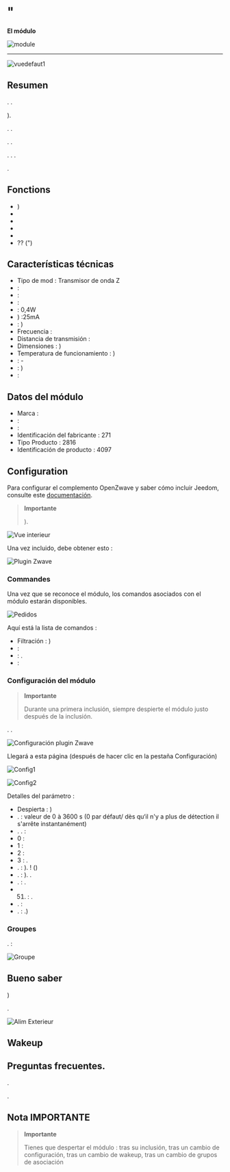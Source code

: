 # "

**El módulo**

![module](images/fibaro.fgfs101/module.jpg)

****

![vuedefaut1](images/fibaro.fgfs101/vuedefaut1.jpg)

## Resumen

. .

).

. .

. .

. . .

.

## Fonctions

-   )
-   
-   
-   
-   
-    ?? (")

## Características técnicas

-   Tipo de mod : Transmisor de onda Z
-    : 
-    : 
-    : 
-    : 0,4W
-   ) :25mA
-    : )
-   Frecuencia : 
-   Distancia de transmisión : 
-   Dimensiones : )
-   Temperatura de funcionamiento : )
-    : -
-    : )
-    : 

## Datos del módulo

-   Marca : 
-    : 
-    : 
-   Identificación del fabricante : 271
-   Tipo Producto : 2816
-   Identificación de producto : 4097

## Configuration

Para configurar el complemento OpenZwave y saber cómo incluir Jeedom, consulte este [documentación](https://doc.jeedom.com/es_ES/plugins/automation%20protocol/openzwave/).

> **Importante**
>
> ).

![Vue interieur](images/fibaro.fgfs101/Vue_interieur.jpg)

Una vez incluido, debe obtener esto :

![Plugin Zwave](images/fibaro.fgfs101/information.jpg)

### Commandes

Una vez que se reconoce el módulo, los comandos asociados con el módulo estarán disponibles.

![Pedidos](images/fibaro.fgfs101/commandes.jpg)

Aquí está la lista de comandos :

-   Filtración : )
-    : 
-    : . 
-    : 

### Configuración del módulo

> **Importante**
>
> Durante una primera inclusión, siempre despierte el módulo justo después de la inclusión.

. .

![Configuración plugin Zwave](images/plugin/bouton_configuration.jpg)

Llegará a esta página (después de hacer clic en la pestaña Configuración)

![Config1](images/fibaro.fgfs101/config1.jpg)

![Config2](images/fibaro.fgfs101/config2.jpg)

Detalles del parámetro :

-   Despierta : )
-   .  : valeur de 0 à 3600 s (0 par défaut/ dès qu‘il n'y a plus de détection il s'arrête instantanément)
-   . .  :
  - 0 : 
  - 1 : 
  - 2 : 
  - 3 : .
-   .  : ).  ! ()
-   .  : ). .
-   .  : .
-   51. : .
-   .  : 
-   .  : .)

### Groupes

. :

![Groupe](images/fibaro.fgfs101/groupe.jpg)

## Bueno saber

)

.

![Alim Exterieur](images/fibaro.fgfs101/Alim_Exterieur.jpg)

## Wakeup



## Preguntas frecuentes.

.

.

## Nota IMPORTANTE

> **Importante**
>
> Tienes que despertar el módulo : tras su inclusión, tras un cambio de configuración, tras un cambio de wakeup, tras un cambio de grupos de asociación


 [](http://blog.domadoo.fr/2014/12/18/jeedom-guide-dutilisation-du-detecteur-dinondation-fibaro-fgfs-001/)
 [](http://www.fibaro.com/manuals/en/FGFS-101-Flood-Sensor/FGFS-101-Flood-Sensor-en-2.1-2.3.pdf)
